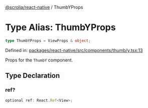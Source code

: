 [@scrolia/react-native](../README.md) / ThumbYProps

# Type Alias: ThumbYProps

```ts
type ThumbYProps = ViewProps & object;
```

Defined in: [packages/react-native/src/components/thumb/y.tsx:13](https://github.com/scrolia/react-native/blob/72dbfebee1489f0d6f88a5ac0f4a4cba7ccca4eb/packages/react-native/src/components/thumb/y.tsx#L13)

Props for the `ThumbY` component.

## Type Declaration

### ref?

```ts
optional ref: React.Ref<View>;
```
